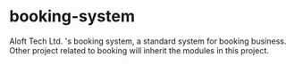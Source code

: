 # booking-system
Aloft Tech Ltd. 's booking system, a standard system for booking business. Other project related to booking will inherit the modules in this project.
